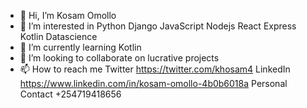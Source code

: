 - 👋 Hi, I’m Kosam Omollo
- 👀 I’m interested in Python Django JavaScript Nodejs React Express Kotlin Datascience
- 🌱 I’m currently learning Kotlin
- 💞️ I’m looking to collaborate on lucrative projects
- 📫 How to reach me 
Twitter https://twitter.com/khosam4
LinkedIn https://www.linkedin.com/in/kosam-omollo-4b0b6018a
Personal Contact +254719418656

<!---
kosam-made/kosam-made is a ✨ special ✨ repository because its `README.md` (this file) appears on your GitHub profile.
You can click the Preview link to take a look at your changes.
--->
